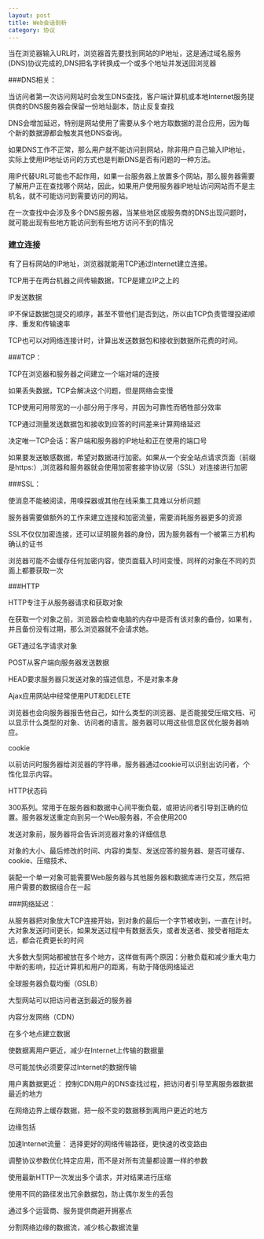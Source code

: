 ```yaml
---
layout: post
title: Web会话剖析
category: 协议
---
```

当在浏览器输入URL时，浏览器首先要找到网站的IP地址，这是通过域名服务(DNS)协议完成的,DNS把名字转换成一个或多个地址并发送回浏览器

###DNS相关：

当访问者第一次访问网站时会发生DNS查找，客户端计算机或本地Internet服务提供商的DNS服务器会保留一份地址副本，防止反复查找

DNS会增加延迟，特别是网站使用了需要从多个地方取数据的混合应用，因为每个新的数据源都会触发其他DNS查询。

如果DNS工作不正常，那么用户就不能访问到网站，除非用户自己输入IP地址，实际上使用IP地址访问的方式也是判断DNS是否有问题的一种方法。

用IP代替URL可能也不起作用，如果一台服务器上放置多个网站，那么服务器需要了解用户正在查找哪个网站，因此，如果用户使用服务器IP地址访问网站而不是主机名，就不可能访问到需要访问的网站。

在一次查找中会涉及多个DNS服务器，当某些地区或服务商的DNS出现问题时，就可能出现有些地方能访问到有些地方访问不到的情况

### 建立连接

有了目标网站的IP地址，浏览器就能用TCP通过Internet建立连接。

TCP用于在两台机器之间传输数据，TCP是建立IP之上的

IP发送数据

IP不保证数据包提交的顺序，甚至不管他们是否到达，所以由TCP负责管理投递顺序、重发和传输速率

TCP也可以对网络连接计时，计算出发送数据包和接收到数据所花费的时间。

###TCP：

TCP在浏览器和服务器之间建立一个端对端的连接

如果丢失数据，TCP会解决这个问题，但是网络会变慢

TCP使用可用带宽的一小部分用于序号，并因为可靠性而牺牲部分效率

TCP通过测量发送数据包和接收到应答的时间差来计算网络延迟

决定唯一TCP会话：客户端和服务器的IP地址和正在使用的端口号

如果要发送敏感数据，希望对数据进行加密。如果从一个安全站点请求页面（前缀是https:）,浏览器和服务器就会使用加密套接字协议层（SSL）对连接进行加密

###SSL：

使消息不能被阅读，用嗅探器或其他在线采集工具难以分析问题

服务器需要做额外的工作来建立连接和加密流量，需要消耗服务器更多的资源

SSL不仅仅加密连接，还可以证明服务器的身份，因为服务器有一个被第三方机构确认的证书

浏览器可能不会缓存任何加密内容，使页面载入时间变慢，同样的对象在不同的页面上都要获取一次

###HTTP

HTTP专注于从服务器请求和获取对象

在获取一个对象之前，浏览器会检查电脑的内存中是否有该对象的备份，如果有，并且备份没有过期，那么浏览器就不会请求她。

GET通过名字请求对象

POST从客户端向服务器发送数据

HEAD要求服务器只发送对象的描述信息，不是对象本身

Ajax应用网站中经常使用PUT和DELETE

浏览器也会向服务器报告他自己，如什么类型的浏览器、是否能接受压缩文档、可以显示什么类型的对象、访问者的语言。服务器可以用这些信息区优化服务器响应。

cookie

以前访问时服务器给浏览器的字符串，服务器通过cookie可以识别出访问者，个性化显示内容。

HTTP状态码

300系列。常用于在服务器和数据中心间平衡负载，或把访问者引导到正确的位置。服务器发送重定向到另一个Web服务器，不会使用200

发送对象前，服务器将会告诉浏览器对象的详细信息

对象的大小、最后修改的时间、内容的类型、发送应答的服务器、是否可缓存、cookie、压缩技术、

装配一个单一对象可能需要Web服务器与其他服务器和数据库进行交互，然后把用户需要的数据组合在一起

###网络延迟：

从服务器把对象放大TCP连接开始，到对象的最后一个字节被收到，一直在计时。大对象发送时间更长，如果发送过程中有数据丢失，或者发送者、接受者相距太远，都会花费更长的时间

大多数大型网站都被放在多个地方，这样做有两个原因：分散负载和减少重大电力中断的影响，拉近计算机和用户的距离，有助于降低网络延迟

全球服务器负载均衡（GSLB）

大型网站可以把访问者送到最近的服务器

内容分发网络（CDN）

在多个地点建立数据

使数据离用户更近，减少在Internet上传输的数据量

尽可能加快必须要穿过Internet的数据传输

用户离数据更近：
控制CDN用户的DNS查找过程，把访问者引导至离服务器数据最近的地方

在网络边界上缓存数据，把一般不变的数据移到离用户更近的地方

边缘包括

加速Internet流量：
选择更好的网络传输路径，更快速的改变路由

调整协议参数优化特定应用，而不是对所有流量都设置一样的参数

使用最新HTTP一次发出多个请求，并对结果进行压缩

使用不同的路径发出冗余数据包，防止偶尔发生的丢包

通过多个运营商、服务提供商避开拥塞点

分割网络边缘的数据流，减少核心数据流量